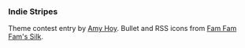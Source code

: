 ### Indie Stripes

Theme contest entry by [Amy Hoy][1]. Bullet and RSS icons from [Fam Fam Fam's Silk][1].

[1]: http://www.slash7.com/ "(24)slash7"
[2]: http://www.famfamfam.com/lab/icons/silk/
